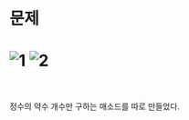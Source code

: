 문제
==
![1](https://user-images.githubusercontent.com/73854324/118377292-53176300-b607-11eb-903d-c86745824984.PNG)
![2](https://user-images.githubusercontent.com/73854324/118377294-53aff980-b607-11eb-8011-c75e79c85c9a.PNG)
<br><br>
==
정수의 약수 개수만 구하는 매소드를 따로 만들었다.